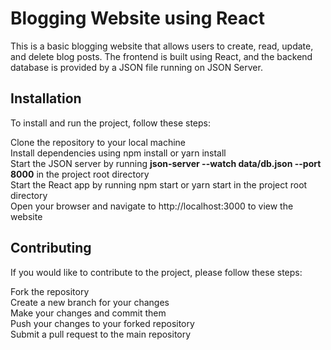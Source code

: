 # Blogging Website using React
This is a basic blogging website that allows users to create, read, update, and delete blog posts. The frontend is built using React, and the backend database is provided by a JSON file running on JSON Server.

## Installation
To install and run the project, follow these steps:

Clone the repository to your local machine</br> 
Install dependencies using npm install or yarn install</br> 
Start the JSON server by running **json-server --watch data/db.json --port 8000** in the project root directory</br> 
Start the React app by running npm start or yarn start in the project root directory</br> 
Open your browser and navigate to http://localhost:3000 to view the website</br> 

## Contributing
If you would like to contribute to the project, please follow these steps:

Fork the repository</br> 
Create a new branch for your changes</br> 
Make your changes and commit them</br> 
Push your changes to your forked repository</br> 
Submit a pull request to the main repository</br> 
